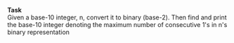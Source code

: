 
**Task**<br>
Given a base-10 integer, n, convert it to binary (base-2). Then find and print the base-10 integer denoting the maximum number of consecutive 1's in n's binary representation
